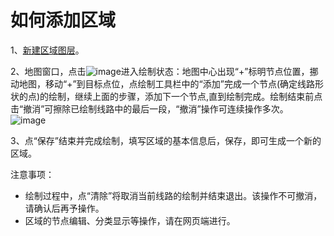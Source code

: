 # 如何添加区域

1、[新建区域图层](/m-layers.html)。

2、地图窗口，点击![image](https://pic.dituwuyou.com/map%2Fpicture%2Fm-addregion.png)进入绘制状态：地图中心出现“+”标明节点位置，挪动地图，移动“+”到目标点位，点绘制工具栏中的“添加”完成一个节点(确定线路形状的点)的绘制，继续上面的步骤，添加下一个节点,直到绘制完成。绘制结束前点击“撤消”可擦除已绘制线路中的最后一段，“撤消”操作可连续操作多次。
![image](https://pic.dituwuyou.com/map%2Fpicture%2Fmobile%2Fdrawline-0.png)

3、点“保存”结束并完成绘制，填写区域的基本信息后，保存，即可生成一个新的区域。


注意事项：

- 绘制过程中，点“清除”将取消当前线路的绘制并结束退出。该操作不可撤消，请确认后再予操作。
- 区域的节点编辑、分类显示等操作，请在网页端进行。




